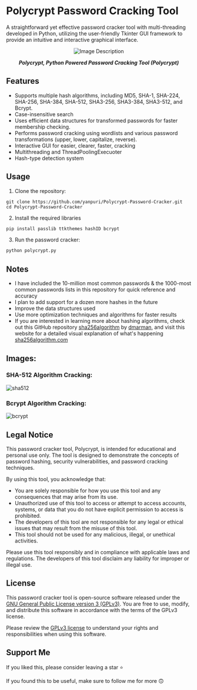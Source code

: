 # Polycrypt Password Cracking Tool
A straightforward yet effective password cracker tool with multi-threading developed in Python, utilizing the user-friendly Tkinter GUI framework to provide an intuitive and interactive graphical interface.

<p align="center">
  <img src="https://github.com/yanpuri/Polycrypt-Password-Cracker/assets/121260820/df9f12b8-f7f8-4f05-bd21-5ae9e086fd9d" alt="Image Description">
</p>

<p align="center"><strong><em>Polycrypt, Python Powered Password Cracking Tool (Polycrypt)</em></strong></p>

## Features

- Supports multiple hash algorithms, including MD5, SHA-1, SHA-224, SHA-256, SHA-384, SHA-512, SHA3-256, SHA3-384, SHA3-512, and Bcrypt.
- Case-insensitive search
- Uses efficient data structures for transformed passwords for faster membership checking.
- Performs password cracking using wordlists and various password transformations (upper, lower, capitalize, reverse).
- Interactive GUI for easier, clearer, faster, cracking
- Multithreading and ThreadPoolingExecuoter
- Hash-type detection system

## Usage

1. Clone the repository:
```
git clone https://github.com/yanpuri/Polycrypt-Password-Cracker.git
cd Polycrypt-Password-Cracker
```
2. Install the required libraries
```python
pip install passlib ttkthemes hashID bcrypt
```
3. Run the password cracker:
```python
python polycrypt.py
```

## Notes

* I have included the 10-million most common passwords & the 1000-most common passwords lists in this repository for quick reference and accuracy
* I plan to add support for a dozen more hashes in the future
* Improve the data structures used
* Use more optimization techniques and algorithms for faster results
* If you are interested in learning more about hashing algorithms, check out this GitHub repository [sha256algorithm](https://github.com/dmarman/sha256algorithm) by [dmarman](https://github.com/dmarman), and visit this website for a detailed visual explanation of what's happening [sha256algorithm.com](https://sha256algorithm.com/)

## Images:

### SHA-512 Algorithm Cracking:
![sha512](https://github.com/yanpuri/Polycrypt-Password-Cracker/assets/121260820/7feb603c-bf83-4631-b560-9993cc3097dc)
### Bcrypt Algorithm Cracking:
![bcrypt](https://github.com/yanpuri/Polycrypt-Password-Cracker/assets/121260820/bb6c4bd8-7f8f-43b3-b3e3-dd2270a95c4a)

## Legal Notice

This password cracker tool, Polycrypt, is intended for educational and personal use only. The tool is designed to demonstrate the concepts of password hashing, security vulnerabilities, and password cracking techniques. 

By using this tool, you acknowledge that:

- You are solely responsible for how you use this tool and any consequences that may arise from its use.
- Unauthorized use of this tool to access or attempt to access accounts, systems, or data that you do not have explicit permission to access is prohibited.
- The developers of this tool are not responsible for any legal or ethical issues that may result from the misuse of this tool.
- This tool should not be used for any malicious, illegal, or unethical activities.

Please use this tool responsibly and in compliance with applicable laws and regulations. The developers of this tool disclaim any liability for improper or illegal use.

## License

This password cracker tool is open-source software released under the [GNU General Public License version 3 (GPLv3)](https://www.gnu.org/licenses/gpl-3.0.en.html). You are free to use, modify, and distribute this software in accordance with the terms of the GPLv3 license.

Please review the [GPLv3 license](https://www.gnu.org/licenses/gpl-3.0.en.html) to understand your rights and responsibilities when using this software.

## Support Me

If you liked this, please consider leaving a star ⭐

If you found this to be useful, make sure to follow me for more 🙃

